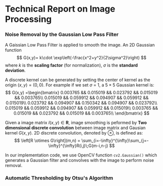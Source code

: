 # Technical Report on Image Processing

### Noise Removal by the Gaussian Low Pass Filter
A Gaissian Low Pass Filter is applied to smooth the image. An 2D Gaussian function  
$$
G(x,y)= k\cdot \exp\left(-\frac{x^2+y^2}{2\sigma^2}\right)
$$ where $k$ is the **scaling factor** (for normalization), $\sigma$ is the **standard deviation**.

A discrete kernel can be generated by setting the center of kernel as the origin $(x,y)=(0,0)$. For example if we set $\sigma$ = 1, a $5\times 5$ Gaussian kernel is:
$$
G(x,y) =\begin{bmatrix}
0.003765 && 0.015019 && 0.023792 && 0.015019 && 0.003765\\
0.015019 && 0.059912 && 0.094907 && 0.059912 && 0.015019\\
0.023792 && 0.094907 && 0.150342 && 0.094907 && 0.023792\\
0.015019 && 0.059912 && 0.094907 && 0.059912 && 0.015019\\
0.003765 && 0.015019 && 0.023792 && 0.015019 && 0.003765\\
\end{bmatrix}
$$

Given a image matrix $I(x,y)\in\mathbf{R}$, image smoothing is  peformed by **Two dimensional discrete convolution** between image matrix and Gausian kernel $G(x,y)$. 2D discrete convolution, denoted by $\otimes$, is defined as:
$$
\left[R \otimes G\right](m,n) = \sum_{i=-\infty}^{\infty}\sum_{j=-\infty}^{\infty}R(i,j)\;G(m-i,n-j)
$$

In our implementation code, we use OpenCV function `cv2.Gaussian()` which generates a Gaussian filter and convolves with the image to perform noise removal.

### Automatic Thresholding by Otsu's Algorithm




